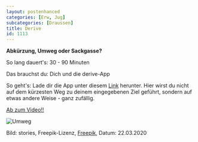 ```yaml
---
layout: postenhanced
categories: [Erw, Jug]
subcategories: [Draussen]
title: Derive
id: 1113
---
```

**Abkürzung, Umweg oder Sackgasse?**

So lang dauert's: 30 - 90 Minuten

Das brauchst du: Dich und die derive-App

So geht's: Lade dir die App unter diesem [Link](http://deriveapp.com/s/v2/) herunter. Hier wirst du nicht auf dem kürzesten Weg zu deinem eingegebenen Ziel geführt, sondern auf etwas andere Weise - ganz zufällig. 

[Ab zum Video!!](http://deriveapp.com/s/v2/)

![Umweg](https://image.freepik.com/vektoren-kostenlos/map-light-konzept-illustration_114360-192.jpg)

Bild: stories, Freepik-Lizenz, [Freepik](https://de.freepik.com/vektoren-kostenlos/map-light-konzept-illustration_5357380.htm#page=1&query=tour&position=10), Datum: 22.03.2020
